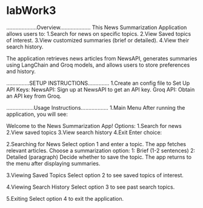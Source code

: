 # labWork3
....................Overview....................
This News Summarization Application allows users to:
1.Search for news on specific topics.
2.View Saved topics of interest.
3.View customized summaries (brief or detailed).
4.View their search history.

The application retrieves news articles from NewsAPI, generates summaries using LangChain and Groq models, and allows users to store preferences and history.

...............SETUP INSTRUCTIONS..............
1.Create an config file to Set Up API Keys:
NewsAPI: Sign up at NewsAPI to get an API key.
Groq API: Obtain an API key from Groq.


..................Usage Instructions..................
1.Main Menu
After running the application, you will see:

Welcome to the News Summarization App!
Options:
1.Search for news
2.View saved topics
3.View search history
4.Exit
Enter choice:


2.Searching for News
Select option 1 and enter a topic.
The app fetches relevant articles.
Choose a summarization option:
1: Brief (1-2 sentences)
2: Detailed (paragraph)
Decide whether to save the topic.
The app returns to the menu after displaying summaries.

3.Viewing Saved Topics
Select option 2 to see saved topics of interest.

4.Viewing Search History
Select option 3 to see past search topics.

5.Exiting
Select option 4 to exit the application.

